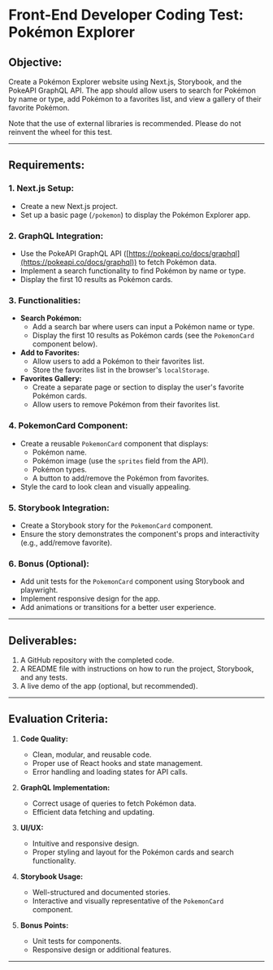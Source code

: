 # Front-End Developer Coding Test: Pokémon Explorer

## Objective:
Create a Pokémon Explorer website using Next.js, Storybook, and the PokeAPI GraphQL API. The app should allow users to search for Pokémon by name or type, add Pokémon to a favorites list, and view a gallery of their favorite Pokémon.

Note that the use of external libraries is recommended. Please do not reinvent the wheel for this test.

---

## Requirements:

### 1. Next.js Setup:
- Create a new Next.js project.
- Set up a basic page (`/pokemon`) to display the Pokémon Explorer app.

### 2. GraphQL Integration:
- Use the PokeAPI GraphQL API ([https://pokeapi.co/docs/graphql](https://pokeapi.co/docs/graphql)) to fetch Pokémon data.
- Implement a search functionality to find Pokémon by name or type.
- Display the first 10 results as Pokémon cards.

### 3. Functionalities:
- **Search Pokémon:**
  - Add a search bar where users can input a Pokémon name or type.
  - Display the first 10 results as Pokémon cards (see the `PokemonCard` component below).
- **Add to Favorites:**
  - Allow users to add a Pokémon to their favorites list.
  - Store the favorites list in the browser's `localStorage`.
- **Favorites Gallery:**
  - Create a separate page or section to display the user's favorite Pokémon cards.
  - Allow users to remove Pokémon from their favorites list.

### 4. PokemonCard Component:
- Create a reusable `PokemonCard` component that displays:
  - Pokémon name.
  - Pokémon image (use the `sprites` field from the API).
  - Pokémon types.
  - A button to add/remove the Pokémon from favorites.
- Style the card to look clean and visually appealing.

### 5. Storybook Integration:
- Create a Storybook story for the `PokemonCard` component.
- Ensure the story demonstrates the component's props and interactivity (e.g., add/remove favorite).

### 6. Bonus (Optional):
- Add unit tests for the `PokemonCard` component using Storybook and playwright.
- Implement responsive design for the app.
- Add animations or transitions for a better user experience.

---

## Deliverables:
1. A GitHub repository with the completed code.
2. A README file with instructions on how to run the project, Storybook, and any tests.
3. A live demo of the app (optional, but recommended).

---

## Evaluation Criteria:
1. **Code Quality:**
   - Clean, modular, and reusable code.
   - Proper use of React hooks and state management.
   - Error handling and loading states for API calls.

2. **GraphQL Implementation:**
   - Correct usage of queries to fetch Pokémon data.
   - Efficient data fetching and updating.

3. **UI/UX:**
   - Intuitive and responsive design.
   - Proper styling and layout for the Pokémon cards and search functionality.

4. **Storybook Usage:**
   - Well-structured and documented stories.
   - Interactive and visually representative of the `PokemonCard` component.

5. **Bonus Points:**
   - Unit tests for components.
   - Responsive design or additional features.

---